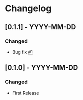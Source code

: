 # Changelog

## [0.1.1] - YYYY-MM-DD
### Changed
- Bug fix [#1](https://github.com/02tYasui/markdown_to_mrkdwn/issues/1)

## [0.1.0] - YYYY-MM-DD
### Changed
- First Release
